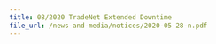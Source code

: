 ```yaml
---
title: 08/2020 TradeNet Extended Downtime
file_url: /news-and-media/notices/2020-05-28-n.pdf
---
```

